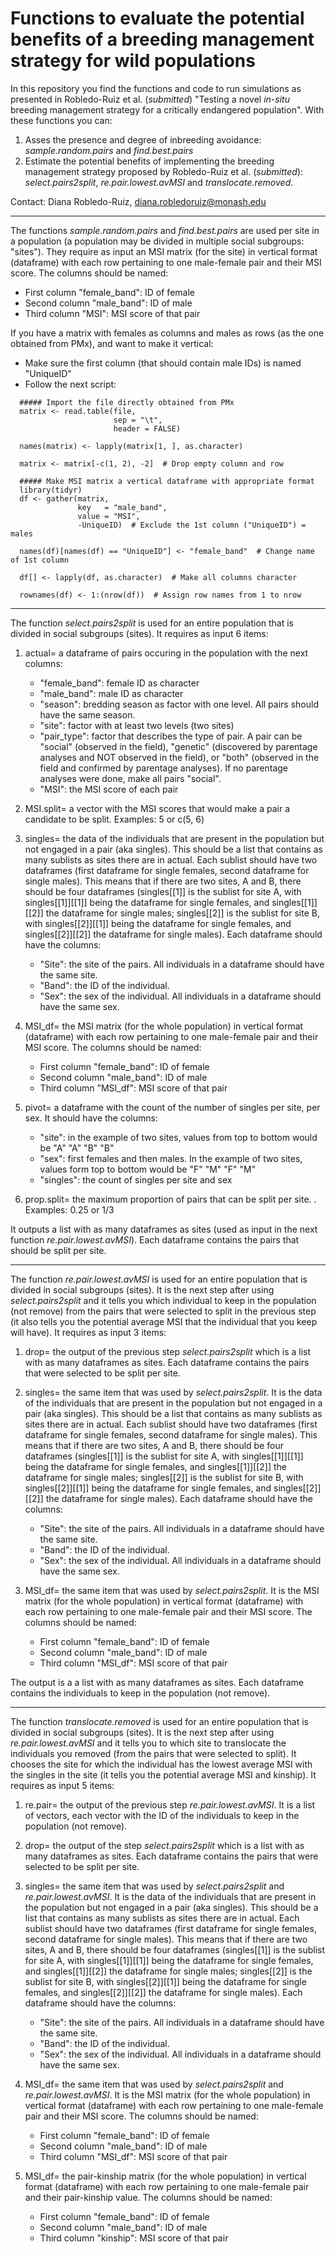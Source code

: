 # Functions to evaluate the potential benefits of a breeding management strategy for wild populations

In this repository you find the functions and code to run simulations as presented in Robledo-Ruiz et al. (_submitted_) "Testing a novel _in-situ_ breeding management strategy for a critically endangered population". With these functions you can:
1. Asses the presence and degree of inbreeding avoidance: _sample.random.pairs_ and _find.best.pairs_
2. Estimate the potential benefits of implementing the breeding management strategy proposed by Robledo-Ruiz et al. (_submitted_): _select.pairs2split_, _re.pair.lowest.avMSI_ and _translocate.removed_.

Contact: Diana Robledo-Ruiz, diana.robledoruiz@monash.edu

--------------------------------------------------------------
The functions _sample.random.pairs_ and _find.best.pairs_ are used per site in a population (a population may be divided in multiple social subgroups: "sites"). They require as input an MSI matrix (for the site) in vertical format (dataframe) with each row pertaining to one male-female pair and their MSI score. The columns should be named: 
  - First column "female_band": ID of female
  - Second column "male_band": ID of male
  - Third column "MSI": MSI score of that pair

If you have a matrix with females as columns and males as rows (as the one obtained from PMx), and want to make it vertical:
  - Make sure the first column (that should contain male IDs) is named "UniqueID"
  - Follow the next script:

```
  ##### Import the file directly obtained from PMx
  matrix <- read.table(file,
                       sep = "\t",
                       header = FALSE)
  
  names(matrix) <- lapply(matrix[1, ], as.character)
  
  matrix <- matrix[-c(1, 2), -2]  # Drop empty column and row
  
  ##### Make MSI matrix a vertical dataframe with appropriate format
  library(tidyr)
  df <- gather(matrix, 
               key   = "male_band", 
               value = "MSI", 
               -UniqueID)  # Exclude the 1st column ("UniqueID") = males
  
  names(df)[names(df) == "UniqueID"] <- "female_band"  # Change name of 1st column
  
  df[] <- lapply(df, as.character)  # Make all columns character
  
  rownames(df) <- 1:(nrow(df))  # Assign row names from 1 to nrow
```


---------------------------------------------------------------------------------------
The function _select.pairs2split_ is used for an entire population that is divided in social subgroups (sites). It requires as input 6 items:
  1. actual= a dataframe of pairs occuring in the population with the next columns:
      - "female_band": female ID as character
      - "male_band": male ID as character
      - "season": bredding season as factor with one level. All pairs should have the same season.
      - "site": factor with at least two levels (two sites)
      - "pair_type": factor that describes the type of pair. A pair can be "social" (observed in the field), "genetic" (discovered by parentage analyses and NOT observed in the field), or "both" (observed in the field and confirmed by parentage analyses). If no parentage analyses were done, make all pairs "social".
      - "MSI": the MSI score of each pair

  2. MSI.split= a vector with the MSI scores that would make a pair a candidate to be split. Examples: 5 or c(5, 6)
  
  3. singles= the data of the individuals that are present in the population but not engaged in a pair (aka singles). This should be a list that contains as many sublists as sites there are in actual. Each sublist should have two dataframes (first dataframe for single females, second dataframe for single males). This means that if there are two sites, A and B, there should be four dataframes (singles[[1]] is the sublist for site A, with singles[[1]][[1]] being the dataframe for single females, and singles[[1]][[2]] the dataframe for single males; singles[[2]] is the sublist for site B, with singles[[2]][[1]] being the dataframe for single females, and singles[[2]][[2]] the dataframe for single males). Each dataframe should have the columns:
      - "Site": the site of the pairs. All individuals in a dataframe should have the same site.
      - "Band": the ID of the individual.
      - "Sex": the sex of the individual. All individuals in a dataframe should have the same sex.

  4. MSI_df= the MSI matrix (for the whole population) in vertical format (dataframe) with each row pertaining to one male-female pair and their MSI score. The columns should be named: 
      - First column "female_band": ID of female
      - Second column "male_band": ID of male
      - Third column "MSI_df": MSI score of that pair

  5. pivot= a dataframe with the count of the number of singles per site, per sex. It should have the columns:
      - "site": in the example of two sites, values from top to bottom would be "A" "A" "B" "B"
      - "sex": first females and then males. In the example of two sites, values form top to bottom would be "F" "M" "F" "M"
      - "singles": the count of singles per site and sex

  6. prop.split= the maximum proportion of pairs that can be split per site. . Examples: 0.25 or 1/3

It outputs a list with as many dataframes as sites (used as input in the next function _re.pair.lowest.avMSI_). Each dataframe contains the pairs that should be split per site.



--------------------------------------------------
The function _re.pair.lowest.avMSI_ is used for an entire population that is divided in social subgroups (sites). It is the next step after using _select.pairs2split_ and it tells you which individual to keep in the population (not remove) from the pairs that were selected to split in the previous step (it also tells you the potential average MSI that the individual that you keep will have). It requires as input 3 items:
  1. drop= the output of the previous step _select.pairs2split_ which is a list with as many dataframes as sites. Each dataframe contains the pairs that were selected to be split per site.
 
  2. singles= the same item that was used by _select.pairs2split_. It is the data of the individuals that are present in the population but not engaged in a pair (aka singles). This should be a list that contains as many sublists as sites there are in actual. Each sublist should have two dataframes (first dataframe for single females, second dataframe for single males). This means that if there are two sites, A and B, there should be four dataframes (singles[[1]] is the sublist for site A, with singles[[1]][[1]] being the dataframe for single females, and singles[[1]][[2]] the dataframe for single males; singles[[2]] is the sublist for site B, with singles[[2]][[1]] being the dataframe for single females, and singles[[2]][[2]] the dataframe for single males). Each dataframe should have the columns:
      - "Site": the site of the pairs. All individuals in a dataframe should have the same site.
      - "Band": the ID of the individual.
      - "Sex": the sex of the individual. All individuals in a dataframe should have the same sex.

  3. MSI_df= the same item that was used by _select.pairs2split_. It is the MSI matrix (for the whole population) in vertical format (dataframe) with each row pertaining to one male-female pair and their MSI score. The columns should be named: 
      - First column "female_band": ID of female
      - Second column "male_band": ID of male
      - Third column "MSI_df": MSI score of that pair

The output is a a list with as many dataframes as sites. Each dataframe contains the individuals to keep in the population (not remove).



--------------------------------------------------
The function _translocate.removed_ is used for an entire population that is divided in social subgroups (sites). It is the next step after using _re.pair.lowest.avMSI_ and it tells you to which site to translocate the individuals you removed (from the pairs that were selected to split). It chooses the site for which the individual has the lowest average MSI with the singles in the site (it tells you the potential average MSI and kinship). It requires as input 5 items:
  1. re.pair= the output of the previous step _re.pair.lowest.avMSI_. It is a list of vectors, each vector with the ID of the individuals to keep in the population (not remove).
 
  2. drop= the output of the step _select.pairs2split_ which is a list with as many dataframes as sites. Each dataframe contains the pairs that were selected to be split per site.
 
  3. singles= the same item that was used by _select.pairs2split_ and _re.pair.lowest.avMSI_. It is the data of the individuals that are present in the population but not engaged in a pair (aka singles). This should be a list that contains as many sublists as sites there are in actual. Each sublist should have two dataframes (first dataframe for single females, second dataframe for single males). This means that if there are two sites, A and B, there should be four dataframes (singles[[1]] is the sublist for site A, with singles[[1]][[1]] being the dataframe for single females, and singles[[1]][[2]] the dataframe for single males; singles[[2]] is the sublist for site B, with singles[[2]][[1]] being the dataframe for single females, and singles[[2]][[2]] the dataframe for single males). Each dataframe should have the columns:
      - "Site": the site of the pairs. All individuals in a dataframe should have the same site.
      - "Band": the ID of the individual.
      - "Sex": the sex of the individual. All individuals in a dataframe should have the same sex.

  4. MSI_df= the same item that was used by _select.pairs2split_ and _re.pair.lowest.avMSI_. It is the MSI matrix (for the whole population) in vertical format (dataframe) with each row pertaining to one male-female pair and their MSI score. The columns should be named: 
      - First column "female_band": ID of female
      - Second column "male_band": ID of male
      - Third column "MSI_df": MSI score of that pair

  5.  MSI_df= the pair-kinship matrix (for the whole population) in vertical format (dataframe) with each row pertaining to one male-female pair and their pair-kinship value. The columns should be named: 
      - First column "female_band": ID of female
      - Second column "male_band": ID of male
      - Third column "kinship": MSI score of that pair
